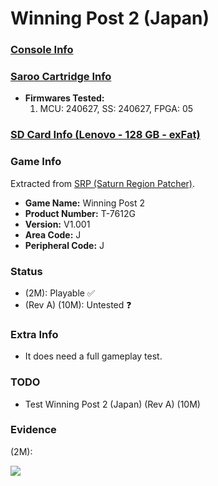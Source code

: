 # Winning Post 2 (Japan)

### [Console Info](../../../../Info/Consoles/VA13/README.md)

### [Saroo Cartridge Info](../../../../Info/Cartridges/RetroGameParadiseStore/1.32F/README.md)

- <b>Firmwares Tested:</b>
  1. MCU: 240627, SS: 240627, FPGA: 05

### [SD Card Info (Lenovo - 128 GB - exFat)](../../../../Info/SdCards/Lenovo/128GB/exfat/README.md)

### Game Info

Extracted from [SRP (Saturn Region Patcher)](https://segaxtreme.net/resources/saturn-region-patcher.81/download).

- <b>Game Name:</b> Winning Post 2
- <b>Product Number:</b> T-7612G
- <b>Version:</b> V1.001
- <b>Area Code:</b> J
- <b>Peripheral Code:</b> J

### Status

- (2M): Playable :white_check_mark:
- (Rev A) (10M): Untested :question:

### Extra Info

- It does need a full gameplay test.

### TODO

- Test Winning Post 2 (Japan) (Rev A) (10M)

### Evidence

(2M):

[![](https://img.youtube.com/vi/cjb6dToSJYc/0.jpg)](https://www.youtube.com/watch?v=cjb6dToSJYc)
